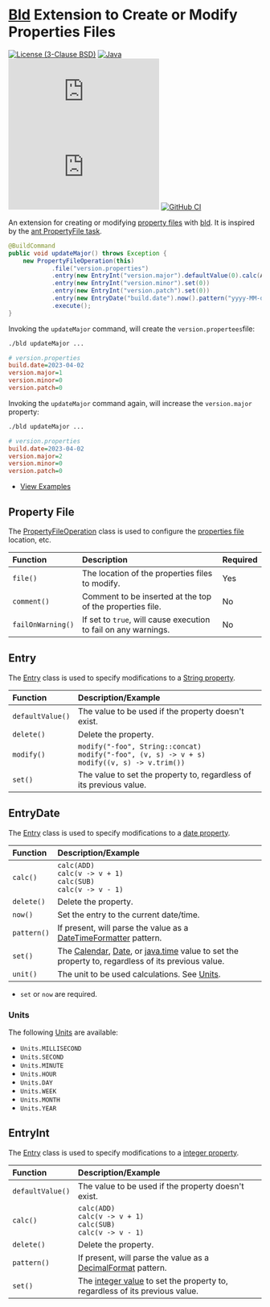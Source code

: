 # [Bld](https://github.com/rife2/rife2/wiki/What-Is-Bld) Extension to Create or Modify Properties Files

[![License (3-Clause BSD)](https://img.shields.io/badge/license-BSD%203--Clause-blue.svg?style=flat-square)](http://opensource.org/licenses/BSD-3-Clause)
[![Java](https://img.shields.io/badge/java-17%2B-blue)](https://www.oracle.com/java/technologies/javase/jdk17-archive-downloads.html)
[![Release](https://flat.badgen.net/maven/v/metadata-url/repo.rife2.com/releases/com/uwyn/rife2/bld-property-file/maven-metadata.xml?color=blue)](https://repo.rife2.com/#/releases/com/uwyn/rife2/bld-property-file)
[![Snapshot](https://flat.badgen.net/maven/v/metadata-url/repo.rife2.com/snapshots/com/uwyn/rife2/bld-property-file/maven-metadata.xml?label=snapshot)](https://repo.rife2.com/#/snapshots/com/uwyn/rife2/bld-property-file)
[![GitHub CI](https://github.com/rife2/bld-property-file/actions/workflows/bld.yml/badge.svg)](https://github.com/rife2/bld-property-file/actions/workflows/bld.yml)

An extension for creating or modifying [property files](https://docs.oracle.com/javase/tutorial/essential/environment/properties.html) with [bld](https://github.com/rife2/rife2/wiki/What-Is-Bld). It is inspired by the [ant PropertyFile task](https://ant.apache.org/manual/Tasks/propertyfile.html).

```java
@BuildCommand
public void updateMajor() throws Exception {
    new PropertyFileOperation(this)
            .file("version.properties")
            .entry(new EntryInt("version.major").defaultValue(0).calc(ADD))
            .entry(new EntryInt("version.minor").set(0))
            .entry(new EntryInt("version.patch").set(0))
            .entry(new EntryDate("build.date").now().pattern("yyyy-MM-dd"))
            .execute();
}
```
Invoking the `updateMajor` command, will create the `version.propertees`file:

```sh
./bld updateMajor ...
```

```ini
# version.properties
build.date=2023-04-02
version.major=1
version.minor=0
version.patch=0
```

Invoking the `updateMajor` command again, will increase the `version.major` property:

```sh
./bld updateMajor ...
```

```ini
# version.properties
build.date=2023-04-02
version.major=2
version.minor=0
version.patch=0
```

- [View Examples](https://github.com/rife2/bld-property-file/tree/master/examples)

## Property File

The [PropertyFileOperation](https://rife2.github.io/bld-property-file/rife/bld/extension/propertyfile/PropertyFileOperation.html) class is used to configure the [properties file](https://docs.oracle.com/javase/tutorial/essential/environment/properties.html) location, etc.

| Function          | Description                                                     | Required |
|:------------------|:----------------------------------------------------------------|:---------|
| `file()`          | The location of the properties files to modify.                 | Yes      |
| `comment()`       | Comment to be inserted at the top of the properties file.       | No       |       
| `failOnWarning()` | If set to `true`, will cause execution to fail on any warnings. | No       |

## Entry

The [Entry](https://rife2.github.io/bld-property-file/rife/bld/extension/propertyfile/Entry.html) class is used to specify modifications to a [String property](https://docs.oracle.com/javase/tutorial/essential/environment/properties.html).

| Function         | Description/Example                                                                                     |
|:-----------------|:--------------------------------------------------------------------------------------------------------|
| `defaultValue()` | The value to be used if the property doesn't exist.                                                     |
| `delete()`       | Delete the property.                                                                                    |
| `modify()`       | `modify("-foo", String::concat)`<br/>`modify("-foo", (v, s) -> v + s)`<br/>`modify((v, s) -> v.trim())` | Modify an entry value.                     |
| `set()`          | The value to set the property to, regardless of its previous value.                                     |

## EntryDate

The [Entry](https://rife2.github.io/bld-property-file/rife/bld/extension/propertyfile/EntryDate.html) class is used to specify modifications to a [date property](https://docs.oracle.com/javase/tutorial/essential/environment/properties.html).

| Function         | Description/Example                                                                                                                                                                                                                                                                                                                                                         |
|:-----------------|:----------------------------------------------------------------------------------------------------------------------------------------------------------------------------------------------------------------------------------------------------------------------------------------------------------------------------------------------------------------------------|
| `calc()`         | `calc(ADD)`<br/>`calc(v -> v + 1)`<br/>`calc(SUB)`<br/>`calc(v -> v - 1)`                                                                                                                                                                                                                                                                                                   |
| `delete()`       | Delete the property.                                                                                                                                                                                                                                                                                                                                                        |
| `now()`          | Set the entry to the current date/time.                                                                                                                                                                                                                                                                                                                                     |
| `pattern()`      | If present, will parse the value as a [DateTimeFormatter](https://docs.oracle.com/en/java/javase/17/docs/api/java.base/java/time/format/DateTimeFormatter.html) pattern.                                                                                                                                                                                                    |
| `set()`          | The [Calendar](https://docs.oracle.com/en/java/javase/17/docs/api/java.base/java/util/Calendar.html), [Date](https://docs.oracle.com/en/java/javase/17/docs/api/java.base/java/util/Date.html), or [java.time](https://docs.oracle.com/en/java/javase/17/docs/api/java.base/java/time/package-summary.html) value to set the property to, regardless of its previous value. |
| `unit()`         | The unit to be used calculations. See [Units](#units).                                                                                                                                                                                                                                                                                                                      |                                                                                                                                                                          

- `set` or `now` are required.

### Units

The following [Units](https://rife2.github.io/bld-property-file/rife/bld/extension/propertyfile/EntryDate.Units.html) are available:

* `Units.MILLISECOND`
* `Units.SECOND`
* `Units.MINUTE`
* `Units.HOUR`
* `Units.DAY`
* `Units.WEEK`
* `Units.MONTH`
* `Units.YEAR`

## EntryInt

The [Entry](https://rife2.github.io/bld-property-file/rife/bld/extension/propertyfile/EntryInt.html) class is used to specify modifications to a [integer property](https://docs.oracle.com/javase/tutorial/essential/environment/properties.html).

| Function         | Description/Example                                                                                                                                                |
|:-----------------|:-------------------------------------------------------------------------------------------------------------------------------------------------------------------|
| `defaultValue()` | The value to be used if the property doesn't exist.                                                                                                                |
| `calc()`         | `calc(ADD)`<br/>`calc(v -> v + 1)`<br/>`calc(SUB)`<br/>`calc(v -> v - 1)`                                                                                          |
| `delete()`       | Delete the property.                                                                                                                                               |
| `pattern()`      | If present, will parse the value as a [DecimalFormat](https://docs.oracle.com/en/java/javase/17/docs/api/java.base/java/text/DecimalFormat.html) pattern.          |
| `set()`          | The [integer value](https://docs.oracle.com/en/java/javase/17/docs/api/java.base/java/lang/Integer.html) to set the property to, regardless of its previous value. |
